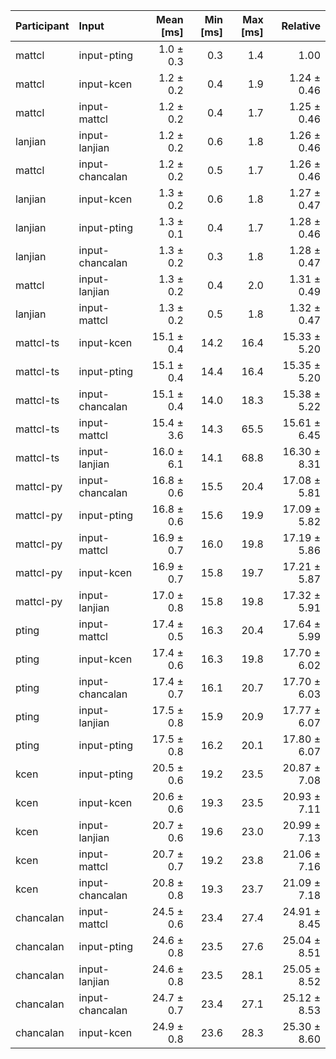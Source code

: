 | Participant | Input | Mean [ms] | Min [ms] | Max [ms] | Relative |
|:---|:---|---:|---:|---:|---:|
| mattcl | input-pting | 1.0 ± 0.3 | 0.3 | 1.4 | 1.00 |
| mattcl | input-kcen | 1.2 ± 0.2 | 0.4 | 1.9 | 1.24 ± 0.46 |
| mattcl | input-mattcl | 1.2 ± 0.2 | 0.4 | 1.7 | 1.25 ± 0.46 |
| lanjian | input-lanjian | 1.2 ± 0.2 | 0.6 | 1.8 | 1.26 ± 0.46 |
| mattcl | input-chancalan | 1.2 ± 0.2 | 0.5 | 1.7 | 1.26 ± 0.46 |
| lanjian | input-kcen | 1.3 ± 0.2 | 0.6 | 1.8 | 1.27 ± 0.47 |
| lanjian | input-pting | 1.3 ± 0.1 | 0.4 | 1.7 | 1.28 ± 0.46 |
| lanjian | input-chancalan | 1.3 ± 0.2 | 0.3 | 1.8 | 1.28 ± 0.47 |
| mattcl | input-lanjian | 1.3 ± 0.2 | 0.4 | 2.0 | 1.31 ± 0.49 |
| lanjian | input-mattcl | 1.3 ± 0.2 | 0.5 | 1.8 | 1.32 ± 0.47 |
| mattcl-ts | input-kcen | 15.1 ± 0.4 | 14.2 | 16.4 | 15.33 ± 5.20 |
| mattcl-ts | input-pting | 15.1 ± 0.4 | 14.4 | 16.4 | 15.35 ± 5.20 |
| mattcl-ts | input-chancalan | 15.1 ± 0.4 | 14.0 | 18.3 | 15.38 ± 5.22 |
| mattcl-ts | input-mattcl | 15.4 ± 3.6 | 14.3 | 65.5 | 15.61 ± 6.45 |
| mattcl-ts | input-lanjian | 16.0 ± 6.1 | 14.1 | 68.8 | 16.30 ± 8.31 |
| mattcl-py | input-chancalan | 16.8 ± 0.6 | 15.5 | 20.4 | 17.08 ± 5.81 |
| mattcl-py | input-pting | 16.8 ± 0.6 | 15.6 | 19.9 | 17.09 ± 5.82 |
| mattcl-py | input-mattcl | 16.9 ± 0.7 | 16.0 | 19.8 | 17.19 ± 5.86 |
| mattcl-py | input-kcen | 16.9 ± 0.7 | 15.8 | 19.7 | 17.21 ± 5.87 |
| mattcl-py | input-lanjian | 17.0 ± 0.8 | 15.8 | 19.8 | 17.32 ± 5.91 |
| pting | input-mattcl | 17.4 ± 0.5 | 16.3 | 20.4 | 17.64 ± 5.99 |
| pting | input-kcen | 17.4 ± 0.6 | 16.3 | 19.8 | 17.70 ± 6.02 |
| pting | input-chancalan | 17.4 ± 0.7 | 16.1 | 20.7 | 17.70 ± 6.03 |
| pting | input-lanjian | 17.5 ± 0.8 | 15.9 | 20.9 | 17.77 ± 6.07 |
| pting | input-pting | 17.5 ± 0.8 | 16.2 | 20.1 | 17.80 ± 6.07 |
| kcen | input-pting | 20.5 ± 0.6 | 19.2 | 23.5 | 20.87 ± 7.08 |
| kcen | input-kcen | 20.6 ± 0.6 | 19.3 | 23.5 | 20.93 ± 7.11 |
| kcen | input-lanjian | 20.7 ± 0.6 | 19.6 | 23.0 | 20.99 ± 7.13 |
| kcen | input-mattcl | 20.7 ± 0.7 | 19.2 | 23.8 | 21.06 ± 7.16 |
| kcen | input-chancalan | 20.8 ± 0.8 | 19.3 | 23.7 | 21.09 ± 7.18 |
| chancalan | input-mattcl | 24.5 ± 0.6 | 23.4 | 27.4 | 24.91 ± 8.45 |
| chancalan | input-pting | 24.6 ± 0.8 | 23.5 | 27.6 | 25.04 ± 8.51 |
| chancalan | input-lanjian | 24.6 ± 0.8 | 23.5 | 28.1 | 25.05 ± 8.52 |
| chancalan | input-chancalan | 24.7 ± 0.7 | 23.4 | 27.1 | 25.12 ± 8.53 |
| chancalan | input-kcen | 24.9 ± 0.8 | 23.6 | 28.3 | 25.30 ± 8.60 |
